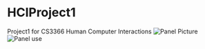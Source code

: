 # HCIProject1
Project1 for CS3366 Human Computer Interactions
![Panel Picture]((https://github.com/HAKingDesign/HCIProject1/blob/main/docs/assets/PanelPicture.jpg))
![Panel use](https://github.com/HAKingDesign/hakingdesign.github.io/blob/main/docs/assets/HCIProject/ElevatorPanal.gif)
